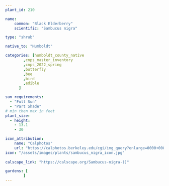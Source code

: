 ```yaml
---
plant_id: 210 

name: 
    common: "Black Elderberry"  
    scientific: "Sambucus nigra"  

type: "shrub"

native_to: "Humboldt"

categories: [humboldt_county_native
        ,cnps_master_inventory
        ,cnps_2022_spring
        ,butterfly
        ,bee
        ,bird
        ,edible
      ]

sun_requirements:
  - "Full Sun"
  - "Part Shade"
# min then max in feet
plant_size:
  - height: 
    - 13.1 
    - 30

icon_attribution: 
    name: "Calphotos"
    url: "https://calphotos.berkeley.edu/cgi/img_query?enlarge=0000+0000+0913+0127"
icon: "/assets/images/plants/sambucus_nigra_icon.jpg"
 
calscape_link: "https://calscape.org/Sambucus-nigra-()"

gardens: [
        ]
---
```








